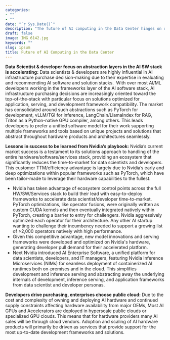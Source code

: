 ```yaml
---
categories:
- ""
- ""
date: "`r Sys.Date()`"
description: "The future of AI computing in the Data Center hinges on data scientist and developer preferences. Below is a brief analysis of three key themes analyzing this dynamic."
draft: false
image: IMG_6142.jpg
keywords: ""
slug: ipsum
title: Future of AI Computing in the Data Center
---
```


**Data Scientist & developer focus on abstraction layers in the AI SW stack is accelerating:**
Data scientists & developers are highly influential in AI infrastructure purchase decision-making due to their expertise in evaluating and recommending AI software and solution stacks.  With over most AI/ML developers working in the frameworks layer of the AI software stack, AI infrastructure purchasing decisions are increasingly oriented toward the top-of-the-stack with particular focus on solutions optimized for application, serving, and development framework compatibility. The market has consolidated around such abstractions such as PyTorch for development, vLLM/TGI for inference, LangChain/LlamaIndex for RAG, Triton as a Python-native GPU compiler, among others. This leads developers to prefer a unified software model for their work supporting multiple frameworks and tools based on unique projects and solutions that abstract throughout hardware products and architectures seamlessly.

**Lessons in success to be learned from Nvidia’s playbook:**
Nvidia’s current market success is a testament to its solutions approach to handling of the entire hardware/software/services stack, providing an ecosystem that significantly reduces the time-to-market for data scientists and developers. This customer TTM/efficiency advantage is largely due to Nvidia’s early and deep optimizations within popular frameworks such as PyTorch, which have been tailor-made to leverage their hardware capabilities to the fullest. 
* Nvidia has taken advantage of ecosystem control points across the full HW/SW/Services stack to build their lead with easy-to-deploy frameworks to accelerate data scientist/developer time-to-market. PyTorch optimizations, like operator fusions, were originally written as custom CUDA kernels and then eventually integrated natively within PyTorch, creating a barrier to entry for challengers. Nvidia aggressively optimized each operator for their architecture. Any other AI startup wanting to challenge their incumbency needed to support a growing list of >2,000 operators natively with high performance. 
* Given this competitive advantage, new model innovations and serving frameworks were developed and optimized on Nvidia's hardware, generating developer pull demand for their accelerated platform. 
* Next Nvidia introduced AI Enterprise Software, a unified platform for data scientists, developers, and IT managers, featuring Nvidia Inference Microservices (NIMs) for seamless deployment of containerized AI runtimes both on-premises and in the cloud. This simplifies development and inference serving and abstracting away the underlying internals of development, inference serving, and application frameworks from data scientist and developer personas.

**Developers drive purchasing, enterprises choose public cloud:**
Due to the cost and complexity of owning and deploying AI hardware and continued supply constraints affecting hardware availability from major OEMs, Most AI GPUs and Accelerators are deployed in hyperscale public clouds or specialized GPU clouds. This means that for hardware providers many AI sales will be through cloud vendors. Adoption and scaling of AI hardware products will primarily be driven as services that provide support for the most up-to-date development frameworks and solutions.
